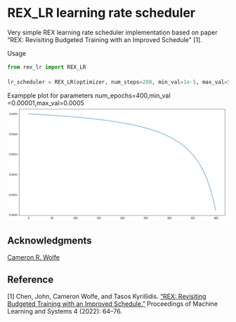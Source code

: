 # REX_LR learning rate scheduler

Very simple REX learning rate scheduler implementation based on paper “REX: Revisiting Budgeted Training with an Improved Schedule" [1].

Usage 
```python
from rex_lr import REX_LR

lr_scheduler = REX_LR(optimizer, num_steps=200, min_val=1e-5, max_val=5e-4)
```
Exampple plot for parameters num_epochs=400,min_val =0.00001,max_val=0.0005
![download](https://github.com/IvanVassi/REX_LR/blob/af8bab5ad4697889f25dc22453064b856a639f85/sample_img/sample_plot_REX_lr_scheduler.png)

## Acknowledgments
[Cameron R. Wolfe](https://github.com/wolfecameron)

## Reference
[1] Chen, John, Cameron Wolfe, and Tasos Kyrillidis. [“REX: Revisiting Budgeted Training with an Improved Schedule.”](https://arxiv.org/abs/2107.04197) Proceedings of Machine Learning and Systems 4 (2022): 64–76.


